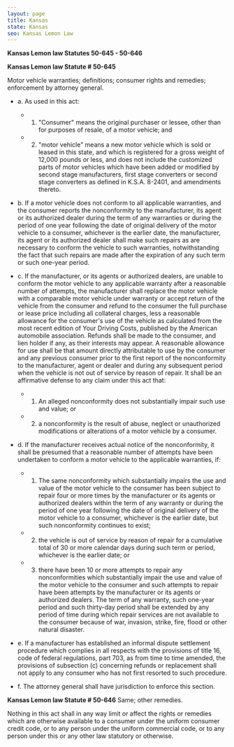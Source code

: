 ```yaml
---
layout: page
title: Kansas
state: Kansas
seo: Kansas Lemon Law
---
```


**Kansas Lemon law Statutes 50-645 - 50-646**

**Kansas Lemon law Statute # 50-645**

Motor vehicle warranties; definitions; consumer rights and remedies; enforcement by attorney general.

- a. As used in this act:

    - 1. "Consumer" means the original purchaser or lessee, other than for purposes of resale, of a motor vehicle; and
    
    - 2. "motor vehicle" means a new motor vehicle which is sold or leased in this state, and which is registered for a gross weight of 12,000 pounds or less, and does not include the customized parts of motor vehicles which have been added or modified by second stage manufacturers, first stage converters or second stage converters as defined in K.S.A. 8-2401, and amendments thereto.
 
- b. If a motor vehicle does not conform to all applicable warranties, and the consumer reports the nonconformity to the manufacturer, its agent or its authorized dealer during the term of any warranties or during the period of one year following the date of original delivery of the motor vehicle to a consumer, whichever is the earlier date, the manufacturer, its agent or its authorized dealer shall make such repairs as are necessary to conform the vehicle to such warranties, notwithstanding the fact that such repairs are made after the expiration of any such term or such one-year period. 

- c. If the manufacturer, or its agents or authorized dealers, are unable to conform the motor vehicle to any applicable warranty after a reasonable number of attempts, the manufacturer shall replace the motor vehicle with a comparable motor vehicle under warranty or accept return of the vehicle from the consumer and refund to the consumer the full purchase or lease price including all collateral charges, less a reasonable allowance for the consumer's use of the vehicle as calculated from the most recent edition of Your Driving Costs, published by the American automobile association. Refunds shall be made to the consumer, and lien holder if any, as their interests may appear. A reasonable allowance for use shall be that amount directly attributable to use by the consumer and any previous consumer prior to the first report of the nonconformity to the manufacturer, agent or dealer and during any subsequent period when the vehicle is not out of service by reason of repair. It shall be an affirmative defense to any claim under this act that:

    - 1. An alleged nonconformity does not substantially impair such use and value; or 

    - 2. a nonconformity is the result of abuse, neglect or unauthorized modifications or alterations of a motor vehicle by a consumer.
 
- d. If the manufacturer receives actual notice of the nonconformity, it shall be presumed that a reasonable number of attempts have been undertaken to conform a motor vehicle to the applicable warranties, if:
    
    - 1. The same nonconformity which substantially impairs the use and value of the motor vehicle to the consumer has been subject to repair four or more times by the manufacturer or its agents or authorized dealers within the term of any warranty or during the period of one year following the date of original delivery of the motor vehicle to a consumer, whichever is the earlier date, but such nonconformity continues to exist; 
    
    - 2. the vehicle is out of service by reason of repair for a cumulative total of 30 or more calendar days during such term or period, whichever is the earlier date; or 
    
    - 3. there have been 10 or more attempts to repair any nonconformities which substantially impair the use and value of the motor vehicle to the consumer and such attempts to repair have been attempts by the manufacturer or its agents or authorized dealers. The term of any warranty, such one-year period and such thirty-day period shall be extended by any period of time during which repair services are not available to the consumer because of war, invasion, strike, fire, flood or other natural disaster.

- e. If a manufacturer has established an informal dispute settlement procedure which complies in all respects with the provisions of title 16, code of federal regulations, part 703, as from time to time amended, the provisions of subsection (c) concerning refunds or replacement shall not apply to any consumer who has not first resorted to such procedure. 

- f. The attorney general shall have jurisdiction to enforce this section.

**Kansas Lemon law Statute # 50-646** Same; other remedies.

Nothing in this act shall in any way limit or affect the rights or remedies which are otherwise available to a consumer under the uniform consumer credit code, or to any person under the uniform commercial code, or to any person under this or any other law statutory or otherwise.

